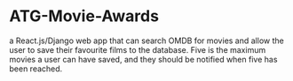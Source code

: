 # ATG-Movie-Awards
a React.js/Django web app that can search OMDB for movies and allow the user to save their favourite films  to the database. Five is the maximum movies a user can have saved, and they should be notified when five has been reached.
